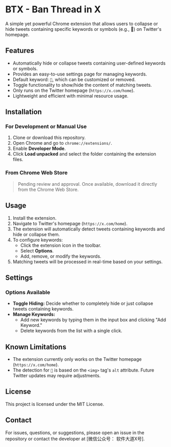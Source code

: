 # **BTX - Ban Thread in X**

A simple yet powerful Chrome extension that allows users to collapse or hide tweets containing specific keywords or symbols (e.g., 🧵) on Twitter's homepage.


## **Features**

- Automatically hide or collapse tweets containing user-defined keywords or symbols.
- Provides an easy-to-use settings page for managing keywords.
- Default keyword: `🧵`, which can be customized or removed.
- Toggle functionality to show/hide the content of matching tweets.
- Only runs on the Twitter homepage (`https://x.com/home`).
- Lightweight and efficient with minimal resource usage.


## **Installation**

### **For Development or Manual Use**
1. Clone or download this repository.
2. Open Chrome and go to `chrome://extensions/`.
3. Enable **Developer Mode**.
4. Click **Load unpacked** and select the folder containing the extension files.

### **From Chrome Web Store**
> Pending review and approval. Once available, download it directly from the Chrome Web Store.


## **Usage**

1. Install the extension.
2. Navigate to Twitter's homepage (`https://x.com/home`).
3. The extension will automatically detect tweets containing keywords and hide or collapse them.
4. To configure keywords:
   - Click the extension icon in the toolbar.
   - Select **Options**.
   - Add, remove, or modify the keywords.
5. Matching tweets will be processed in real-time based on your settings.


## **Settings**

### **Options Available**
- **Toggle Hiding:** Decide whether to completely hide or just collapse tweets containing keywords.
- **Manage Keywords:**
  - Add new keywords by typing them in the input box and clicking "Add Keyword."
  - Delete keywords from the list with a single click.


## **Known Limitations**

- The extension currently only works on the Twitter homepage (`https://x.com/home`).
- The detection for `🧵` is based on the `<img>` tag's `alt` attribute. Future Twitter updates may require adjustments.


## **License**

This project is licensed under the MIT License.


## **Contact**

For issues, questions, or suggestions, please open an issue in the repository or contact the developer at [微信公众号： 软件大道X号].
